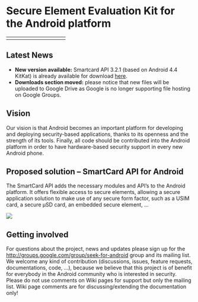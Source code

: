# Secure Element Evaluation Kit for the Android platform #

<table>
<tr>
<td width='80%' valign='top'>
</td>
<td width='10%' valign='top'>
</td>
<td width='10%' valign='top'>
</td>
</tr>
</table>

## Latest News ##
  * **New version available:** Smartcard API 3.2.1 (based on Android 4.4 KitKat) is already available for download [here](https://docs.google.com/file/d/0B63jMJOYc2l3UXJFWVdaQUlyeFk/edit).
  * **Downloads section moved:** please notice that new files will be uploaded to Google Drive as Google is no longer supporting file hosting on Google Groups.

## Vision ##
Our vision is that Android becomes an important platform for developing and deploying security-based applications, thanks to its openness and the strength of its tools. Finally, all code should be contributed into the Android platform in order to have hardware-based security support in every new Android phone.<br />


## Proposed solution – SmartCard API for Android ##

The SmartCard API adds the necessary modules and API’s to the Android platform. It offers flexible access to secure elements, allowing a secure application solution to make use of any secure form factor, such as a USIM card, a secure µSD card, an embedded secure element, …

<img src='http://seek-for-android.googlecode.com/svn/wiki/img/SmartcardAPI_overview.png' />

## Getting involved ##
For questions about the project, news and updates please sign up for the http://groups.google.com/group/seek-for-android group and its mailing list.<br />
We welcome any kind of contribution (discussions, issues, feature requests, documentations, code, ...), because we believe that this project is of benefit for everybody in the Android community who is interested in security.
Please do not use comments on Wiki pages for support but only the mailing list. Wiki page comments are for discussing/extending the documentation only!